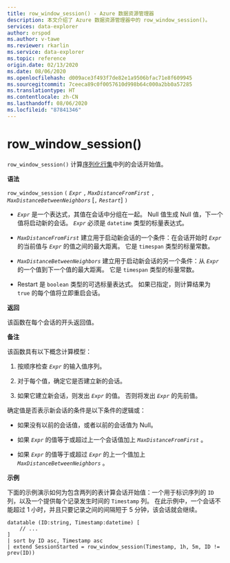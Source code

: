 ```yaml
---
title: row_window_session() - Azure 数据资源管理器
description: 本文介绍了 Azure 数据资源管理器中的 row_window_session()。
services: data-explorer
author: orspod
ms.author: v-tawe
ms.reviewer: rkarlin
ms.service: data-explorer
ms.topic: reference
origin.date: 02/13/2020
ms.date: 08/06/2020
ms.openlocfilehash: d009ace3f493f7de82e1a9506bfac71e8f609945
ms.sourcegitcommit: 7ceeca89c0f0057610d998b64c000a2bb0a57285
ms.translationtype: HT
ms.contentlocale: zh-CN
ms.lasthandoff: 08/06/2020
ms.locfileid: "87841346"
---
```

# <a name="row_window_session"></a>row_window_session()

`row_window_session()` 计算[序列化行集](./windowsfunctions.md#serialized-row-set)中列的会话开始值。

**语法**

`row_window_session` `(` *`Expr`* `,` *`MaxDistanceFromFirst`* `,` *`MaxDistanceBetweenNeighbors`* [`,` *`Restart`*] `)`

* *`Expr`* 是一个表达式，其值在会话中分组在一起。
  Null 值生成 Null 值，下一个值将启动新的会话。
  *`Expr`* 必须是 `datetime` 类型的标量表达式。

* *`MaxDistanceFromFirst`* 建立用于启动新会话的一个条件：在会话开始时 *`Expr`* 的当前值与 *`Expr`* 的值之间的最大距离。
  它是 `timespan` 类型的标量常数。

* *`MaxDistanceBetweenNeighbors`* 建立用于启动新会话的另一个条件：从 *`Expr`* 的一个值到下一个值的最大距离。
  它是 `timespan` 类型的标量常数。

* Restart 是 `boolean` 类型的可选标量表达式。 如果已指定，则计算结果为 `true` 的每个值将立即重启会话。

**返回**

该函数在每个会话的开头返回值。

**备注**

该函数具有以下概念计算模型：

1. 按顺序检查 *`Expr`* 的输入值序列。

1. 对于每个值，确定它是否建立新的会话。

1. 如果它建立新会话，则发出 *`Expr`* 的值。 否则将发出 *`Expr`* 的先前值。

确定值是否表示新会话的条件是以下条件的逻辑或：

* 如果没有以前的会话值，或者以前的会话值为 Null。

* 如果 *`Expr`* 的值等于或超过上一个会话值加上 *`MaxDistanceFromFirst`* 。

* 如果 *`Expr`* 的值等于或超过 *`Expr`* 的上一个值加上 *`MaxDistanceBetweenNeighbors`* 。

**示例**

下面的示例演示如何为包含两列的表计算会话开始值：一个用于标识序列的 `ID` 列，以及一个提供每个记录发生时间的 `Timestamp` 列。 在此示例中，一个会话不能超过 1 小时，并且只要记录之间的间隔短于 5 分钟，该会话就会继续。

```kusto
datatable (ID:string, Timestamp:datetime) [
    // ...
]
| sort by ID asc, Timestamp asc
| extend SessionStarted = row_window_session(Timestamp, 1h, 5m, ID != prev(ID))
```